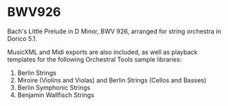 # BWV926

Bach's Little Prelude in D Minor, BWV 926, arranged for string
orchestra in Dorico 5.1.

MusicXML and Midi exports are also included, as well as playback
templates for the following Orchestral Tools sample libraries:

1. Berlin Strings
2. Miroire (Violins and Violas) and Berlin Strings (Cellos and Basses)
3. Berlin Symphonic Strings
4. Benjamin Wallfisch Strings
